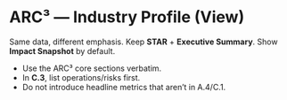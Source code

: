 # ARC³ — Industry Profile (View)

Same data, different emphasis. Keep **STAR** + **Executive Summary**. Show **Impact Snapshot** by default.

- Use the ARC³ core sections verbatim.
- In **C.3**, list operations/risks first.
- Do not introduce headline metrics that aren’t in A.4/C.1.
